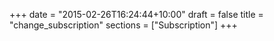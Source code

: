 +++
date = "2015-02-26T16:24:44+10:00"
draft = false
title = "change_subscription"
sections = ["Subscription"]
+++

